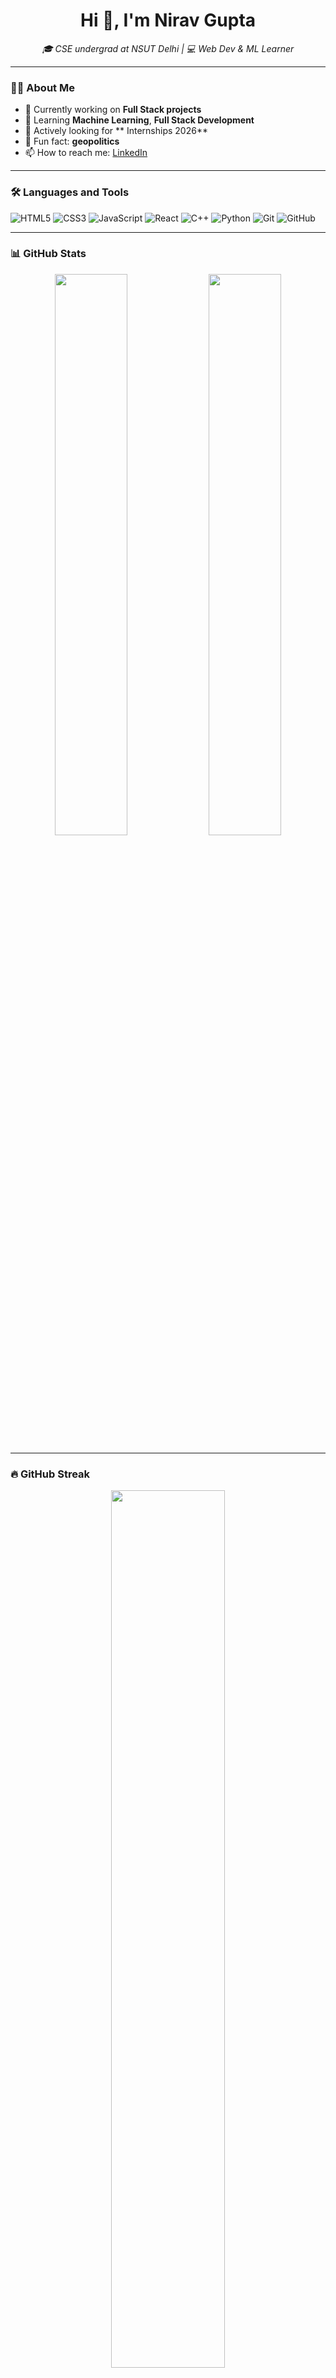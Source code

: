 <h1 align="center">Hi 👋, I'm Nirav Gupta</h1>
<p align="center">
  <em>🎓 CSE undergrad at NSUT Delhi  | 💻 Web Dev & ML Learner</em>
</p>

---

### 👨‍💻 About Me

- 🔭 Currently working on **Full Stack projects** 
- 🌱 Learning **Machine Learning**, **Full Stack Development**
- 🤝 Actively looking for ** Internships 2026**
- 🎸 Fun fact:  **geopolitics**
- 📫 How to reach me: [LinkedIn](https://www.linkedin.com/in/nirav-gupta-6b0b471b2/)

---

### 🛠️ Languages and Tools

![HTML5](https://img.shields.io/badge/-HTML5-E34F26?logo=html5&logoColor=white&style=flat)
![CSS3](https://img.shields.io/badge/-CSS3-1572B6?logo=css3&logoColor=white&style=flat)
![JavaScript](https://img.shields.io/badge/-JavaScript-F7DF1E?logo=javascript&logoColor=black&style=flat)
![React](https://img.shields.io/badge/-React-61DAFB?logo=react&logoColor=black&style=flat)
![C++](https://img.shields.io/badge/-C++-00599C?logo=c%2B%2B&logoColor=white&style=flat)
![Python](https://img.shields.io/badge/-Python-3776AB?logo=python&logoColor=white&style=flat)
![Git](https://img.shields.io/badge/-Git-F05032?logo=git&logoColor=white&style=flat)
![GitHub](https://img.shields.io/badge/-GitHub-181717?logo=github&logoColor=white&style=flat)

---

### 📊 GitHub Stats

<p align="center">
  <img src="https://github-readme-stats.vercel.app/api?username=NIRAVG1&show_icons=true&theme=tokyonight" width="48%" />
  <img src="https://github-readme-stats.vercel.app/api/top-langs/?username=NIRAVG1&layout=compact&theme=tokyonight" width="48%" />
</p>

---

### 🔥 GitHub Streak

<p align="center">
  <img src="https://github-readme-streak-stats.herokuapp.com/?user=NIRAVG1&theme=tokyonight" width="60%" />
</p>


---

### 💡 DSA Practice

- 📘 Solving problems on **[LeetCode](https://leetcode.com/u/Nirav1/)** regularly  


---

### ✨ Recent Projects

- 🛍️ **E-commerce React App**
- 📋 **Notes App with Local Storage**
- 🤖 **ML: Student Performance Predictor**
- 💻 **Portfolio Website** (Work in Progress)

> ✨ *More coming soon…*

---

### 📌 Let's Connect

[![LinkedIn](https://img.shields.io/badge/-LinkedIn-0A66C2?logo=linkedin&logoColor=white)](https://www.linkedin.com/in/nirav-gupta-6b0b471b2/)
[![LeetCode](https://img.shields.io/badge/-LeetCode-FFA116?logo=leetcode&logoColor=black)](https://leetcode.com/u/Nirav1/)
[![Gmail](https://img.shields.io/badge/-niravg277@gmail.com-EA4335?logo=gmail&logoColor=white)](mailto:niravgupta@example.com)

---

> 🧠 *"Keep coding. Stay curious."*

